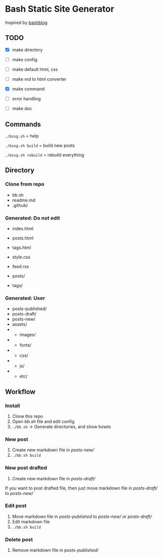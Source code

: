 # Bash Static Site Generator

Inspired by [bashblog](https://github.com/cfenollosa/bashblog)

## TODO

- [x] make directory
- [ ] make config
- [ ] make default html, css
- [ ] make md to html converter
- [x] make command
- [ ] error handling
- [ ] make doc


## Commands

`./bssg.sh` = help

`./bssg.sh build` = build new posts

`./bssg.sh rebuild` = rebuild everything


## Directory

### Clone from repo

- bb.sh
- readme.md
- .github/

### Generated: Do not edit

- index.html
- posts.html
- tags.html
- style.css
- feed.rss

- posts/
- tags/

### Generated: User

- posts-published/
- posts-draft/
- posts-new/
- assets/
- - images/
- - fonts/
- - css/
- - js/
- - etc/

## Workflow

### Install

1. Clone this repo
2. Open *bb.sh* file and edit config
3. `./bb.sh` -> Generate directories, and show howto

### New post

1. Create new markdown file in *posts-new/*
2. `./bb.sh build`

### New post drafted

1. Create new markdown file in *posts-draft/*

If you want to post drafted file, then just move markdown file in *posts-draft/* to *posts-new/*

### Edit post

1. Move markdown file in *posts-published* to *posts-new/* or *posts-draft/*
2. Edit markdown file
3. `./bb.sh build`

### Delete post

1. Remove markdown file in *posts-published/*
